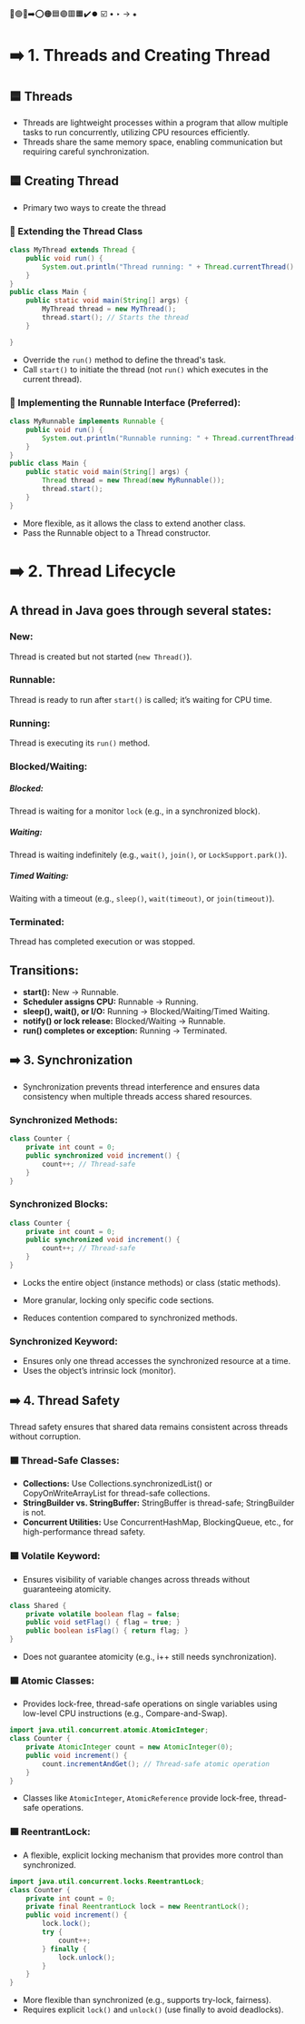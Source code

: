 🔵🟢🔴➡️⭕🟠🟦🟣🟥🟧✔️⏺️
☑️ • ‣ → ⁕

# ➡️ 1. Threads and Creating Thread

## 🟦 Threads

- Threads are lightweight processes within a program that allow multiple tasks to run concurrently, utilizing CPU resources efficiently.
- Threads share the same memory space, enabling communication but requiring careful synchronization.

## 🟦 Creating Thread

- Primary two ways to create the thread

### 🔵 Extending the Thread Class

```java
class MyThread extends Thread {
    public void run() {
        System.out.println("Thread running: " + Thread.currentThread().getName());
    }
}
public class Main {
    public static void main(String[] args) {
        MyThread thread = new MyThread();
        thread.start(); // Starts the thread
    }

}
```

- Override the `run()` method to define the thread's task.
- Call `start()` to initiate the thread (not `run()` which executes in the current thread).

### 🔵 Implementing the Runnable Interface (Preferred):

```java
class MyRunnable implements Runnable {
    public void run() {
        System.out.println("Runnable running: " + Thread.currentThread().getName());
    }
}
public class Main {
    public static void main(String[] args) {
        Thread thread = new Thread(new MyRunnable());
        thread.start();
    }
}
```

- More flexible, as it allows the class to extend another class.
- Pass the Runnable object to a Thread constructor.

# ➡️ 2. Thread Lifecycle

## A thread in Java goes through several states:

### New:

Thread is created but not started (`new Thread()`).

### Runnable:

Thread is ready to run after `start()` is called; it’s waiting for CPU time.

### Running:

Thread is executing its `run()` method.

### Blocked/Waiting:

##### Blocked:

Thread is waiting for a monitor `lock` (e.g., in a synchronized block).

##### Waiting:

Thread is waiting indefinitely (e.g., `wait()`, `join()`, or `LockSupport.park()`).

##### Timed Waiting:

Waiting with a timeout (e.g., `sleep()`, `wait(timeout)`, or `join(timeout)`).

### Terminated:

Thread has completed execution or was stopped.

## Transitions:

- **start():** New → Runnable.
- **Scheduler assigns CPU:** Runnable → Running.
- **sleep(), wait(), or I/O:** Running → Blocked/Waiting/Timed Waiting.
- **notify() or lock release:** Blocked/Waiting → Runnable.
- **run() completes or exception:** Running → Terminated.

## ➡️ 3. Synchronization

- Synchronization prevents thread interference and ensures data consistency when multiple threads access shared resources.

### Synchronized Methods:

```java
class Counter {
    private int count = 0;
    public synchronized void increment() {
        count++; // Thread-safe
    }
}
```

### Synchronized Blocks:

```java
class Counter {
    private int count = 0;
    public synchronized void increment() {
        count++; // Thread-safe
    }
}

```

- Locks the entire object (instance methods) or class (static methods).

- More granular, locking only specific code sections.
- Reduces contention compared to synchronized methods.

### Synchronized Keyword:

- Ensures only one thread accesses the synchronized resource at a time.
- Uses the object’s intrinsic lock (monitor).

## ➡️ 4. Thread Safety

Thread safety ensures that shared data remains consistent across threads without corruption.

### 🟦 Thread-Safe Classes:

- **Collections:** Use Collections.synchronizedList() or CopyOnWriteArrayList for thread-safe collections.
- **StringBuilder vs. StringBuffer:** StringBuffer is thread-safe; StringBuilder is not.
- **Concurrent Utilities:** Use ConcurrentHashMap, BlockingQueue, etc., for high-performance thread safety.

### 🟦 Volatile Keyword:

- Ensures visibility of variable changes across threads without guaranteeing atomicity.

```java
class Shared {
    private volatile boolean flag = false;
    public void setFlag() { flag = true; }
    public boolean isFlag() { return flag; }
}
```

- Does not guarantee atomicity (e.g., i++ still needs synchronization).

### 🟦 Atomic Classes:

- Provides lock-free, thread-safe operations on single variables using low-level CPU instructions (e.g., Compare-and-Swap).

```java
import java.util.concurrent.atomic.AtomicInteger;
class Counter {
    private AtomicInteger count = new AtomicInteger(0);
    public void increment() {
        count.incrementAndGet(); // Thread-safe atomic operation
    }
}
```

- Classes like `AtomicInteger`, `AtomicReference` provide lock-free, thread-safe operations.

### 🟦 ReentrantLock:

- A flexible, explicit locking mechanism that provides more control than synchronized.

```java
import java.util.concurrent.locks.ReentrantLock;
class Counter {
    private int count = 0;
    private final ReentrantLock lock = new ReentrantLock();
    public void increment() {
        lock.lock();
        try {
            count++;
        } finally {
            lock.unlock();
        }
    }
}
```

- More flexible than synchronized (e.g., supports try-lock, fairness).
- Requires explicit `lock()` and `unlock()` (use finally to avoid deadlocks).

